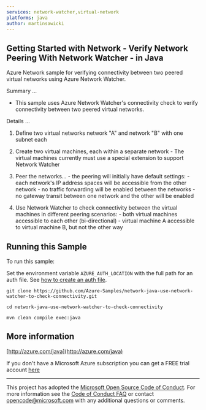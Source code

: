 ```yaml
---
services: network-watcher,virtual-network
platforms: java
author: martinsawicki
---
```


## Getting Started with Network - Verify Network Peering With Network Watcher - in Java ##


  Azure Network sample for verifying connectivity between two peered virtual networks using Azure Network Watcher.
 
  Summary ...
 
  - This sample uses Azure Network Watcher's connectivity check to verify connectivity between
    two peered virtual networks.
 
  Details ...
 
  1. Define two virtual networks network "A" and network "B" with one subnet each
 
  2. Create two virtual machines, each within a separate network
    - The virtual machines currently must use a special extension to support Network Watcher

  3. Peer the networks...
    - the peering will initially have default settings:
    - each network's IP address spaces will be accessible from the other network
    - no traffic forwarding will be enabled between the networks
    - no gateway transit between one network and the other will be enabled
 
  4. Use Network Watcher to check connectivity between the virtual machines in different peering scenarios:
    - both virtual machines accessible to each other (bi-directional)
    - virtual machine A accessible to virtual machine B, but not the other way
 
 

## Running this Sample ##

To run this sample:

Set the environment variable `AZURE_AUTH_LOCATION` with the full path for an auth file. See [how to create an auth file](https://github.com/Azure/azure-libraries-for-java/blob/master/AUTH.md).

    git clone https://github.com/Azure-Samples/network-java-use-network-watcher-to-check-connectivity.git

    cd network-java-use-network-watcher-to-check-connectivity

    mvn clean compile exec:java

## More information ##

[http://azure.com/java](http://azure.com/java)

If you don't have a Microsoft Azure subscription you can get a FREE trial account [here](http://go.microsoft.com/fwlink/?LinkId=330212)

---

This project has adopted the [Microsoft Open Source Code of Conduct](https://opensource.microsoft.com/codeofconduct/). For more information see the [Code of Conduct FAQ](https://opensource.microsoft.com/codeofconduct/faq/) or contact [opencode@microsoft.com](mailto:opencode@microsoft.com) with any additional questions or comments.